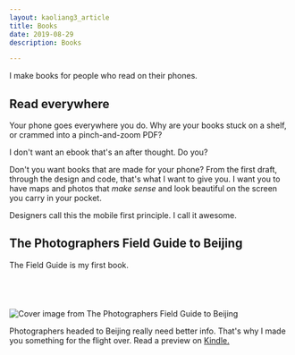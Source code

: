 ```yaml
---
layout: kaoliang3_article
title: Books
date: 2019-08-29
description: Books

---
```


I make books for people who read on their phones.


## Read everywhere

Your phone goes everywhere you do. Why are your books stuck on a shelf, or crammed into a pinch-and-zoom PDF?

I don't want an ebook that's an after thought. Do you? 

Don't you want books that are made for your phone? From the first draft, through the design and code, that's what I want to give you. I want you to have maps and photos that *make sense* and look beautiful on the screen you carry in your pocket.

Designers call this the mobile first principle. I call it awesome.



## The Photographers Field Guide to Beijing

The Field Guide is my first book.

<div style="margin-top:5em">
<p><img src="https://www.zachmccabe.com/beijing/assets/viz/proof/photographers-field-guide-beijing-500.png" alt="Cover image from The Photographers Field Guide to Beijing" /></p>
</div>

Photographers headed to Beijing really need better info. That's why I made you something for the flight over. Read a preview on [Kindle.](https://read.amazon.com/kp/embed?asin=B072FVKP45)

